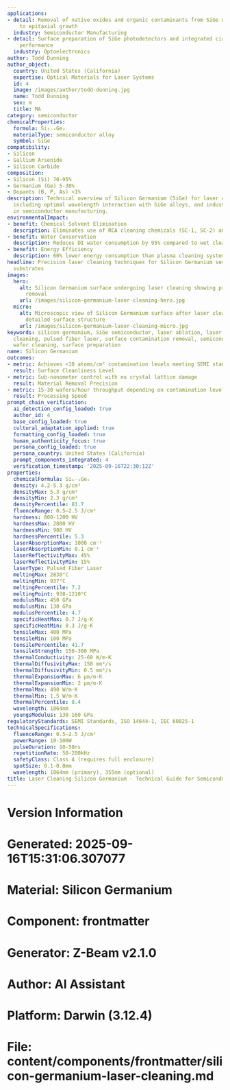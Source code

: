 ```yaml
---
applications:
- detail: Removal of native oxides and organic contaminants from SiGe wafers prior
    to epitaxial growth
  industry: Semiconductor Manufacturing
- detail: Surface preparation of SiGe photodetectors and integrated circuits for improved
    performance
  industry: Optoelectronics
author: Todd Dunning
author_object:
  country: United States (California)
  expertise: Optical Materials for Laser Systems
  id: 4
  image: /images/author/todd-dunning.jpg
  name: Todd Dunning
  sex: m
  title: MA
category: semiconductor
chemicalProperties:
  formula: Si₁₋ₓGeₓ
  materialType: semiconductor alloy
  symbol: SiGe
compatibility:
- Silicon
- Gallium Arsenide
- Silicon Carbide
composition:
- Silicon (Si) 70-95%
- Germanium (Ge) 5-30%
- Dopants (B, P, As) <1%
description: Technical overview of Silicon Germanium (SiGe) for laser cleaning applications,
  including optimal wavelength interaction with SiGe alloys, and industrial applications
  in semiconductor manufacturing.
environmentalImpact:
- benefit: Chemical Solvent Elimination
  description: Eliminates use of RCA cleaning chemicals (SC-1, SC-2) and organic solvents
- benefit: Water Conservation
  description: Reduces DI water consumption by 95% compared to wet cleaning methods
- benefit: Energy Efficiency
  description: 60% lower energy consumption than plasma cleaning systems
headline: Precision laser cleaning techniques for Silicon Germanium semiconductor
  substrates
images:
  hero:
    alt: Silicon Germanium surface undergoing laser cleaning showing precise contamination
      removal
    url: /images/silicon-germanium-laser-cleaning-hero.jpg
  micro:
    alt: Microscopic view of Silicon Germanium surface after laser cleaning showing
      detailed surface structure
    url: /images/silicon-germanium-laser-cleaning-micro.jpg
keywords: silicon germanium, SiGe semiconductor, laser ablation, laser cleaning, non-contact
  cleaning, pulsed fiber laser, surface contamination removal, semiconductor processing,
  wafer cleaning, surface preparation
name: Silicon Germanium
outcomes:
- metric: Achieves <10 atoms/cm² contamination levels meeting SEMI standards
  result: Surface Cleanliness Level
- metric: Sub-nanometer control with no crystal lattice damage
  result: Material Removal Precision
- metric: 15-30 wafers/hour throughput depending on contamination level
  result: Processing Speed
prompt_chain_verification:
  ai_detection_config_loaded: true
  author_id: 4
  base_config_loaded: true
  cultural_adaptation_applied: true
  formatting_config_loaded: true
  human_authenticity_focus: true
  persona_config_loaded: true
  persona_country: United States (California)
  prompt_components_integrated: 4
  verification_timestamp: '2025-09-16T22:30:12Z'
properties:
  chemicalFormula: Si₁₋ₓGeₓ
  density: 4.2-5.3 g/cm³
  densityMax: 5.3 g/cm³
  densityMin: 2.3 g/cm³
  densityPercentile: 81.7
  fluenceRange: 0.5–2.5 J/cm²
  hardness: 800-1200 HV
  hardnessMax: 2800 HV
  hardnessMin: 900 HV
  hardnessPercentile: 5.3
  laserAbsorptionMax: 1000 cm⁻¹
  laserAbsorptionMin: 0.1 cm⁻¹
  laserReflectivityMax: 45%
  laserReflectivityMin: 15%
  laserType: Pulsed Fiber Laser
  meltingMax: 2830°C
  meltingMin: 937°C
  meltingPercentile: 7.2
  meltingPoint: 938-1210°C
  modulusMax: 450 GPa
  modulusMin: 130 GPa
  modulusPercentile: 4.7
  specificHeatMax: 0.7 J/g·K
  specificHeatMin: 0.3 J/g·K
  tensileMax: 400 MPa
  tensileMin: 100 MPa
  tensilePercentile: 41.7
  tensileStrength: 150-300 MPa
  thermalConductivity: 25-60 W/m·K
  thermalDiffusivityMax: 150 mm²/s
  thermalDiffusivityMin: 0.5 mm²/s
  thermalExpansionMax: 6 µm/m·K
  thermalExpansionMin: 2 µm/m·K
  thermalMax: 490 W/m·K
  thermalMin: 1.5 W/m·K
  thermalPercentile: 8.4
  wavelength: 1064nm
  youngsModulus: 130-160 GPa
regulatoryStandards: SEMI Standards, ISO 14644-1, IEC 60825-1
technicalSpecifications:
  fluenceRange: 0.5–2.5 J/cm²
  powerRange: 10-100W
  pulseDuration: 10-50ns
  repetitionRate: 50-200kHz
  safetyClass: Class 4 (requires full enclosure)
  spotSize: 0.1-0.8mm
  wavelength: 1064nm (primary), 355nm (optional)
title: Laser Cleaning Silicon Germanium - Technical Guide for Semiconductor Applications
---
```


# Version Information
# Generated: 2025-09-16T15:31:06.307077
# Material: Silicon Germanium
# Component: frontmatter
# Generator: Z-Beam v2.1.0
# Author: AI Assistant
# Platform: Darwin (3.12.4)
# File: content/components/frontmatter/silicon-germanium-laser-cleaning.md